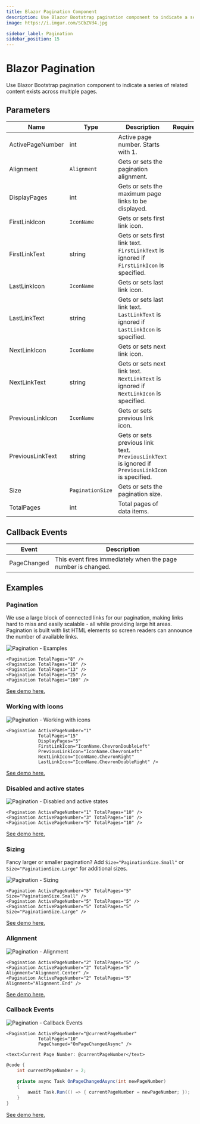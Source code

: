```yaml
---
title: Blazor Pagination Component
description: Use Blazor Bootstrap pagination component to indicate a series of related content exists across multiple pages.
image: https://i.imgur.com/SCbZVd4.jpg

sidebar_label: Pagination
sidebar_position: 15
---
```


# Blazor Pagination

Use Blazor Bootstrap pagination component to indicate a series of related content exists across multiple pages.

## Parameters

| Name | Type | Description | Required | Default |
|--|--|--|--|--|
| ActivePageNumber | int | Active page number. Starts with 1. | | 1 |
| Alignment | `Alignment` | Gets or sets the pagination alignment. | | `Alignment.None` |
| DisplayPages | int | Gets or sets the maximum page links to be displayed. | | 5 |
| FirstLinkIcon | `IconName` | Gets or sets first link icon. | | |
| FirstLinkText | string | Gets or sets first link text. `FirstLinkText` is ignored if `FirstLinkIcon` is specified. | | First |
| LastLinkIcon | `IconName` | Gets or sets last link icon. | | |
| LastLinkText | string | Gets or sets last link text. `LastLinkText` is ignored if `LastLinkIcon` is specified. | | Last |
| NextLinkIcon | `IconName` | Gets or sets next link icon. | | |
| NextLinkText | string | Gets or sets next link text. `NextLinkText` is ignored if `NextLinkIcon` is specified. | | Next |
| PreviousLinkIcon | `IconName` | Gets or sets previous link icon. | | |
| PreviousLinkText | string | Gets or sets previous link text. `PreviousLinkText` is ignored if `PreviousLinkIcon` is specified. | | Previous |
| Size | `PaginationSize` | Gets or sets the pagination size. | | |
| TotalPages | int | Total pages of data items. | | |

## Callback Events

| Event | Description | 
|--|--|
| PageChanged | This event fires immediately when the page number is changed. |


## Examples

### Pagination

We use a large block of connected links for our pagination, making links hard to miss and easily scalable - all while providing large hit areas. Pagination is built with list HTML elements so screen readers can announce the number of available links.

<img src="https://i.imgur.com/6wDZ4zP.jpg" alt="Pagination - Examples" />

```cshtml showLineNumbers
<Pagination TotalPages="8" />
<Pagination TotalPages="10" />
<Pagination TotalPages="13" />
<Pagination TotalPages="25" />
<Pagination TotalPages="100" />
```

[See demo here.](https://demos.blazorbootstrap.com/pagination#examples)

### Working with icons

<img src="https://i.imgur.com/nhfGHfy.jpg" alt="Pagination - Working with icons" />

```cshtml showLineNumbers
<Pagination ActivePageNumber="1"
            TotalPages="15"
            DisplayPages="5"
            FirstLinkIcon="IconName.ChevronDoubleLeft"
            PreviousLinkIcon="IconName.ChevronLeft"
            NextLinkIcon="IconName.ChevronRight"
            LastLinkIcon="IconName.ChevronDoubleRight" />
```

[See demo here.](https://demos.blazorbootstrap.com/pagination#working-with-icons)

### Disabled and active states

<img src="https://i.imgur.com/SCbZVd4.jpg" alt="Pagination - Disabled and active states" />

```cshtml showLineNumbers
<Pagination ActivePageNumber="1" TotalPages="10" />
<Pagination ActivePageNumber="3" TotalPages="10" />
<Pagination ActivePageNumber="5" TotalPages="10" />
```

[See demo here.](https://demos.blazorbootstrap.com/pagination#disabled-and-active-states)

### Sizing

Fancy larger or smaller pagination? Add `Size="PaginationSize.Small"` or `Size="PaginationSize.Large"` for additional sizes.

<img src="https://i.imgur.com/2kMVncQ.jpg" alt="Pagination - Sizing" />

```cshtml showLineNumbers
<Pagination ActivePageNumber="5" TotalPages="5" Size="PaginationSize.Small" />
<Pagination ActivePageNumber="5" TotalPages="5" />
<Pagination ActivePageNumber="5" TotalPages="5" Size="PaginationSize.Large" />
```

[See demo here.](https://demos.blazorbootstrap.com/pagination#sizing)

### Alignment

<img src="https://i.imgur.com/RkpUdJu.jpg" alt="Pagination - Alignment" />

```cshtml showLineNumbers
<Pagination ActivePageNumber="2" TotalPages="5" />
<Pagination ActivePageNumber="2" TotalPages="5" Alignment="Alignment.Center" />
<Pagination ActivePageNumber="2" TotalPages="5" Alignment="Alignment.End" />
```

[See demo here.](https://demos.blazorbootstrap.com/pagination#alignment)

### Callback Events

<img src="https://i.imgur.com/VsB3ZYW.jpg" alt="Pagination - Callback Events" />

```cshtml showLineNumbers
<Pagination ActivePageNumber="@currentPageNumber"
            TotalPages="10"
            PageChanged="OnPageChangedAsync" />

<text>Current Page Number: @currentPageNumber</text>
```

```cs showLineNumbers
@code {
    int currentPageNumber = 2;

    private async Task OnPageChangedAsync(int newPageNumber)
    {
        await Task.Run(() => { currentPageNumber = newPageNumber; });
    }
}
```

[See demo here.](https://demos.blazorbootstrap.com/pagination#events)